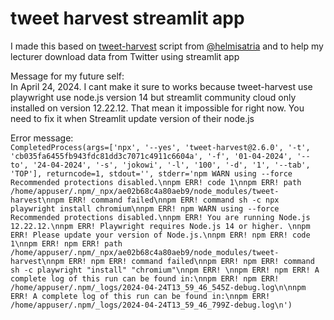 # tweet harvest streamlit app
I made this based on [tweet-harvest](https://github.com/helmisatria/tweet-harvest) script from [@helmisatria](https://github.com/helmisatria) and to help my lecturer download data from Twitter using streamlit app

Message for my future self:  
In April 24, 2024. I cant make it sure to works because tweet-harvest use playwright use node.js version 14 but streamlit community cloud only installed on version 12.22.12. That mean it impossible for right now. You need to fix it when Streamlit update version of their node.js

Error message:  
`CompletedProcess(args=['npx', '--yes', 'tweet-harvest@2.6.0', '-t', 'cb035fa6455fb943fdc81dd3c7071c4911c6604a', '-f', '01-04-2024', '--to', '24-04-2024', '-s', 'jokowi', '-l', '100', '-d', '1', '--tab', 'TOP'], returncode=1, stdout='', stderr='npm WARN using --force Recommended protections disabled.\nnpm ERR! code 1\nnpm ERR! path /home/appuser/.npm/_npx/ae02b68c4a80aeb9/node_modules/tweet-harvest\nnpm ERR! command failed\nnpm ERR! command sh -c npx playwright install chromium\nnpm ERR! npm WARN using --force Recommended protections disabled.\nnpm ERR! You are running Node.js 12.22.12.\nnpm ERR! Playwright requires Node.js 14 or higher. \nnpm ERR! Please update your version of Node.js.\nnpm ERR! npm ERR! code 1\nnpm ERR! npm ERR! path /home/appuser/.npm/_npx/ae02b68c4a80aeb9/node_modules/tweet-harvest\nnpm ERR! npm ERR! command failed\nnpm ERR! npm ERR! command sh -c playwright "install" "chromium"\nnpm ERR! \nnpm ERR! npm ERR! A complete log of this run can be found in:\nnpm ERR! npm ERR! /home/appuser/.npm/_logs/2024-04-24T13_59_46_545Z-debug.log\n\nnpm ERR! A complete log of this run can be found in:\nnpm ERR! /home/appuser/.npm/_logs/2024-04-24T13_59_46_799Z-debug.log\n')`
